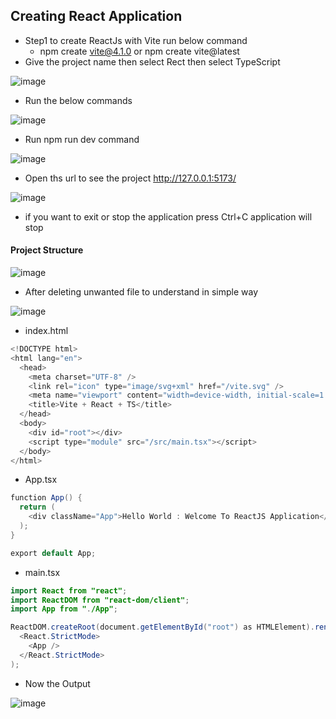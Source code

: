 ## Creating React Application 

* Step1 to create ReactJs with Vite run below command
    * npm create vite@4.1.0  or npm create vite@latest
* Give the project name then select Rect then select TypeScript

 ![image](https://github.com/veerrajukakarla434/2025-Front-End-Technology-Stack-Pilot-Project/assets/40323661/8783320e-2c4f-42fc-b05b-c3cd9eca027a)

* Run the below commands

![image](https://github.com/veerrajukakarla434/2025-Front-End-Technology-Stack-Pilot-Project/assets/40323661/345aeb81-f161-4cbd-9c82-52cd821805b5)

* Run npm run dev  command
  
![image](https://github.com/veerrajukakarla434/2025-Front-End-Technology-Stack-Pilot-Project/assets/40323661/c2d769a4-56ca-4066-a484-e6a170f42fd7)

 * Open ths url to see the project http://127.0.0.1:5173/

![image](https://github.com/veerrajukakarla434/2025-Front-End-Technology-Stack-Pilot-Project/assets/40323661/c0bb08a6-776f-4c34-9371-9ee8c927324b)

* if you want to exit or stop the application  press Ctrl+C application will stop
 
#### Project Structure 

![image](https://github.com/veerrajukakarla434/2025-Front-End-Technology-Stack-Pilot-Project/assets/40323661/cba679ac-2f40-411a-a6ec-50e2a3783e27)

* After deleting unwanted file to understand in simple way

![image](https://github.com/veerrajukakarla434/2025-Front-End-Technology-Stack-Pilot-Project/assets/40323661/ac4b5f6e-fa75-4bde-8abc-6085cb38f998)


* index.html
```java
<!DOCTYPE html>
<html lang="en">
  <head>
    <meta charset="UTF-8" />
    <link rel="icon" type="image/svg+xml" href="/vite.svg" />
    <meta name="viewport" content="width=device-width, initial-scale=1.0" />
    <title>Vite + React + TS</title>
  </head>
  <body>
    <div id="root"></div>
    <script type="module" src="/src/main.tsx"></script>
  </body>
</html>

```
* App.tsx
```java
function App() {
  return (
    <div className="App">Hello World : Welcome To ReactJS Application</div>
  );
}

export default App;
```
* main.tsx
```java
import React from "react";
import ReactDOM from "react-dom/client";
import App from "./App";

ReactDOM.createRoot(document.getElementById("root") as HTMLElement).render(
  <React.StrictMode>
    <App />
  </React.StrictMode>
);
```
* Now the Output

![image](https://github.com/veerrajukakarla434/2025-Front-End-Technology-Stack-Pilot-Project/assets/40323661/ec335f7d-6600-4591-a8de-19744d89b546)
